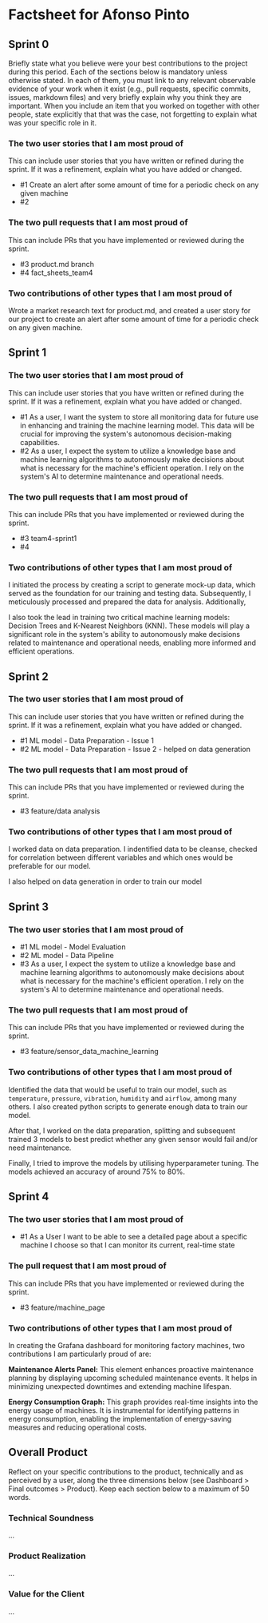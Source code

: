 # Factsheet for Afonso Pinto

## Sprint 0

Briefly state what you believe were your best contributions to the project during this period. Each of the sections below is mandatory unless otherwise stated. In each of them, you must link to any relevant observable evidence of your work when it exist (e.g., pull requests, specific commits, issues, markdown files) and very briefly explain why you think they are important. When you include an item that you worked on together with other people, state explicitly that that was the case, not forgetting to explain what was your specific role in it.


### The two user stories that I am most proud of

This can include user stories that you have written or refined during the sprint. If it was a refinement, explain what you have added or changed.

 * #1 Create an alert after some amount of time for a periodic check on any given machine
 * #2


### The two pull requests that I am most proud of

This can include PRs that you have implemented or reviewed during the sprint.

 * #3 product.md branch
 * #4 fact_sheets_team4


### Two contributions of other types that I am most proud of

 Wrote a market research  text for product.md, and created a user story for our project to create an alert after some amount of time for a periodic check on any given machine.



## Sprint 1

### The two user stories that I am most proud of

This can include user stories that you have written or refined during the sprint. If it was a refinement, explain what you have added or changed.

 * #1 As a user, I want the system to store all monitoring data for future use in enhancing and training the machine learning model. This data will be crucial for improving the system's autonomous decision-making capabilities. 
 * #2 As a user, I expect the system to utilize a knowledge base and machine learning algorithms to autonomously make decisions about what is necessary for the machine's efficient operation. I rely on the system's AI to determine maintenance and operational needs. 


### The two pull requests that I am most proud of

This can include PRs that you have implemented or reviewed during the sprint.

 * #3 team4-sprint1
 * #4 


### Two contributions of other types that I am most proud of

I initiated the process by creating a script to generate mock-up data, which served as the foundation for our training and testing data. Subsequently, I meticulously processed and prepared the data for analysis. Additionally, 

I also took the lead in training two critical machine learning models: Decision Trees and K-Nearest Neighbors (KNN). These models will play a significant role in the system's ability to autonomously make decisions related to maintenance and operational needs, enabling more informed and efficient operations.


## Sprint 2

### The two user stories that I am most proud of

This can include user stories that you have written or refined during the sprint. If it was a refinement, explain what you have added or changed.

 * #1 ML model - Data Preparation - Issue 1
 * #2 ML model - Data Preparation - Issue 2 - helped on data generation


### The two pull requests that I am most proud of

This can include PRs that you have implemented or reviewed during the sprint.

 * #3 feature/data analysis 


### Two contributions of other types that I am most proud of

I worked data on data preparation. I indentified data to be cleanse, checked for correlation between different variables and which ones would be preferable for our model.

I also helped on data generation in order to train our model


## Sprint 3

### The two user stories that I am most proud of

 * #1 ML model - Model Evaluation
 * #2 ML model - Data Pipeline
 * #3 As a user, I expect the system to utilize a knowledge base and machine learning algorithms to autonomously make decisions about what is necessary for the machine's efficient operation. I rely on the system's AI to determine maintenance and operational needs.


### The two pull requests that I am most proud of

This can include PRs that you have implemented or reviewed during the sprint.

 * #3 feature/sensor_data_machine_learning


### Two contributions of other types that I am most proud of

Identified the data that would be useful to train our model, such as `temperature`, `pressure`, `vibration`, `humidity` and `airflow`, among many others. I also created python scripts to generate enough data to train our model.

After that, I worked on the data preparation, splitting and subsequent trained 3 models to best predict whether any given sensor would fail and/or need maintenance.

Finally, I tried to improve the models by utilising hyperparameter tuning. The models achieved an accuracy of around 75% to 80%.


## Sprint 4

### The two user stories that I am most proud of

 * #1 As a User I want to be able to see a detailed page about a specific machine I choose so that I can monitor its current, real-time state


### The pull request that I am most proud of

This can include PRs that you have implemented or reviewed during the sprint.

 * #3 feature/machine_page


### Two contributions of other types that I am most proud of


In creating the Grafana dashboard for monitoring factory machines, two contributions I am particularly proud of are:

<b>Maintenance Alerts Panel:</b> This element enhances proactive maintenance planning by displaying upcoming scheduled maintenance events. It helps in minimizing unexpected downtimes and extending machine lifespan.

<b>Energy Consumption Graph:</b> This graph provides real-time insights into the energy usage of machines. It is instrumental for identifying patterns in energy consumption, enabling the implementation of energy-saving measures and reducing operational costs.


## Overall Product

Reflect on your specific contributions to the product, technically and as perceived by a user, along the three dimensions below (see Dashboard > Final outcomes > Product). Keep each section below to a maximum of 50 words.


### Technical Soundness

...


### Product Realization

...


### Value for the Client

...
